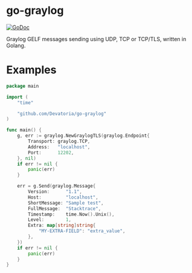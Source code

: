 # go-graylog

[![GoDoc](https://godoc.org/github.com/Devatoria/go-graylog?status.svg)](https://godoc.org/github.com/Devatoria/go-graylog)

Graylog GELF messages sending using UDP, TCP or TCP/TLS, written in Golang.

# Examples

```go
package main

import (
	"time"

	"github.com/Devatoria/go-graylog"
)

func main() {
	g, err := graylog.NewGraylogTLS(graylog.Endpoint{
		Transport: graylog.TCP,
		Address:   "localhost",
		Port:      12202,
	}, nil)
	if err != nil {
		panic(err)
	}

	err = g.Send(graylog.Message{
		Version:      "1.1",
		Host:         "localhost",
		ShortMessage: "Sample test",
		FullMessage:  "Stacktrace",
		Timestamp:    time.Now().Unix(),
		Level:        1,
		Extra: map[string]string{
			"MY-EXTRA-FIELD": "extra_value",
		},
	})
    if err != nil {
        panic(err)
    }
}
```
